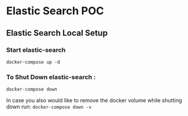 # Elastic Search POC

## Elastic Search Local Setup 
### Start elastic-search
`docker-compose up -d`

### To Shut Down elastic-search :
`docker-compose down`

In case you also would like to remove the docker volume while shutting down run:
`docker-compose down -v`

